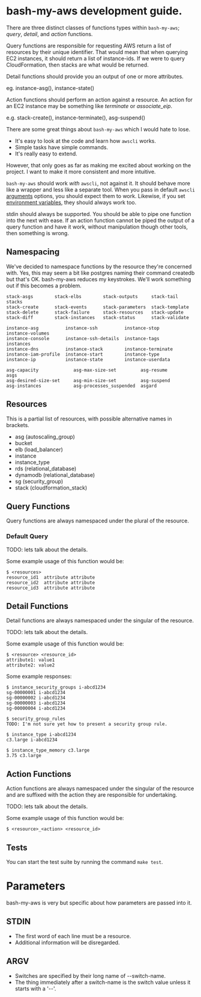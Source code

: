 # bash-my-aws development guide.

There are three distinct classes of functions types within `bash-my-aws`;
*query*, *detail*, and *action* functions.

Query functions are responsible for requesting AWS return a list of resources
by their unique identifier. That would mean that when querying EC2 instances,
it should return a list of instance-ids. If we were to query CloudFormation,
then stacks are what would be returned.

Detail functions should provide you an output of one or more attributes.

eg. instance-asg(), instance-state()

Action functions should perform an action against a resource. An action for an
EC2 instance may be something like *terminate* or *associate_eip*.

e.g. stack-create(), instance-terminate(), asg-suspend()


There are some great things about `bash-my-aws` which I would hate to lose.

* It's easy to look at the code and learn how `awscli` works.
* Simple tasks have simple commands.
* It's really easy to extend.

However, that only goes as far as making me excited about working on the
project. I want to make it more consistent and more intuitive.

`bash-my-aws` should work *with* `awscli`, not against it. It should behave
more like a wrapper and less like a separate tool. When you pass in default
`awscli` [arguments](http://docs.aws.amazon.com/cli/latest/reference/#options)
options, you should expect them to work. Likewise, if you set [environment
variables](http://docs.aws.amazon.com/cli/latest/userguide/cli-chap-getting-started.html),
they should always work too.

stdin should always be supported. You should be able to pipe one function into
the next with ease. If an action function cannot be piped the output of a query
function and have it work, without manipulation though other tools, then
something is wrong.

## Namespacing

We've decided to namespace functions by the resource they're concerned with.
Yes, this may seem a bit like postgres naming their command createdb but that's
OK. bash-my-aws reduces my keystrokes. We'll work something out if this becomes
a problem.

```
stack-asgs        stack-elbs        stack-outputs     stack-tail      stacks
stack-create      stack-events      stack-parameters  stack-template
stack-delete      stack-failure     stack-resources   stack-update
stack-diff        stack-instances   stack-status      stack-validate
```

```
instance-asg          instance-ssh          instance-stop         instance-volumes
instance-console      instance-ssh-details  instance-tags         instances
instance-dns          instance-stack        instance-terminate
instance-iam-profile  instance-start        instance-type
instance-ip           instance-state        instance-userdata
```

```
asg-capacity             asg-max-size-set         asg-resume               asgs
asg-desired-size-set     asg-min-size-set         asg-suspend
asg-instances            asg-processes_suspended  asgard
```



## Resources

This is a partial list of resources, with possible alternative names in brackets.

- asg               (autoscaling_group)
- bucket
- elb               (load_balancer)
- instance
- instance_type
- rds               (relational_database)
- dynamodb          (relational_database)
- sg                (security_group)
- stack             (cloudformation_stack)


## Query Functions

Query functions are always namespaced under the plural of the resource.

### Default Query

TODO: lets talk about the details.

Some example usage of this function would be:

    $ <resources>
    resource_id1  attribute attribute
    resource_id2  attribute attribute
    resource_id3  attribute attribute


## Detail Functions

Detail functions are always namespaced under the singular of the resource.

TODO: lets talk about the details.

Some example usage of this function would be:

    $ <resource> <resource_id>
    attribute1: value1
    attribute2: value2

Some example responses:

    $ instance_security_groups i-abcd1234
    sg-00000001 i-abcd1234
    sg-00000002 i-abcd1234
    sg-00000003 i-abcd1234
    sg-00000004 i-abcd1234

    $ security_group_rules
    TODO: I'm not sure yet how to present a security group rule.

    $ instance_type i-abcd1234
    c3.large i-abcd1234

    $ instance_type_memory c3.large
    3.75 c3.large



## Action Functions

Action functions are always namespaced under the singular of the resource and are suffixed with the action they are responsible for undertaking.

TODO: lets talk about the details.

Some example usage of this function would be:

    $ <resource>_<action> <resource_id>


## Tests

You can start the test suite by running the command `make test`.


# Parameters

bash-my-aws is very but specific about how parameters are passed into it.

## STDIN

* The first word of each line must be a resource.
* Additional information will be disregarded.

## ARGV

* Switches are specified by their long name of --switch-name.
* The thing immediately after a switch-name is the switch value unless it starts with a '--'.
